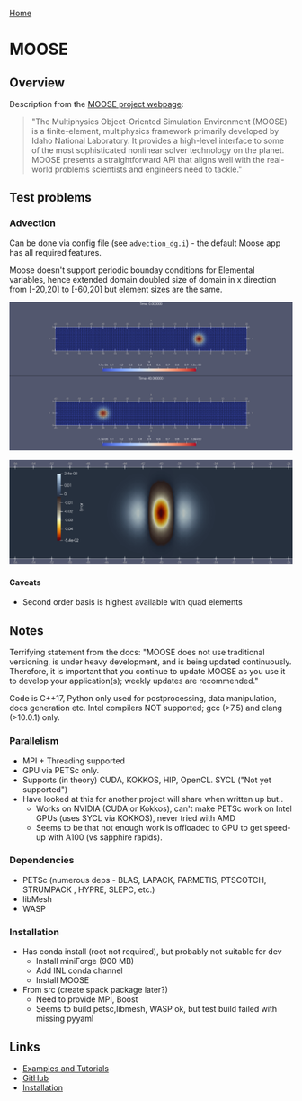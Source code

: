 [Home](../readme.md)
# MOOSE

## Overview

Description from the [MOOSE project webpage](https://mooseframework.inl.gov/):

> "The Multiphysics Object-Oriented Simulation Environment (MOOSE) is a finite-element, multiphysics framework primarily developed by Idaho National Laboratory. It provides a high-level interface to some of the most sophisticated nonlinear solver technology on the planet. MOOSE presents a straightforward API that aligns well with the real-world problems scientists and engineers need to tackle."

## Test problems

### Advection

Can be done via config file (see ```advection_dg.i```) - the default Moose app has all required features.

Moose doesn't support periodic bounday conditions for Elemental variables, hence
extended domain doubled size of domain in x direction from [-20,20] to [-60,20]
but element sizes are the same.

![Results at time 0 and time 40](Start_and_End.png)


![Error at time 40](error.png "Error")

#### Caveats
- Second order basis is highest available with quad elements

## Notes

Terrifying statement from the docs: "MOOSE does not use traditional versioning, is under heavy development, and is being updated continuously. Therefore, it is important that you continue to update MOOSE as you use it to develop your application(s); weekly updates are recommended."

Code is C++17, Python only used for postprocessing, data manipulation, docs generation etc.
Intel compilers NOT supported; gcc (>7.5) and clang (>10.0.1) only.

### Parallelism

- MPI + Threading supported
- GPU via PETSc only.
- Supports (in theory) CUDA, KOKKOS, HIP, OpenCL. SYCL ("Not yet supported")
- Have looked at this for another project will share when written up but..
    - Works on NVIDIA (CUDA or Kokkos), can't make PETSc work on Intel GPUs
      (uses SYCL via KOKKOS), never tried with AMD 
    - Seems to be that not enough work is offloaded to GPU to get speed-up with
      A100 (vs sapphire rapids).


### Dependencies

- PETSc (numerous deps - BLAS, LAPACK, PARMETIS, PTSCOTCH, STRUMPACK , HYPRE, SLEPC, etc.)
- libMesh
- WASP

### Installation

- Has conda install (root not required), but probably not suitable for dev
  - Install miniForge (900 MB)
  - Add INL conda channel
  - Install MOOSE
- From src (create spack package later?)
  - Need to provide MPI, Boost
  - Seems to build petsc,libmesh, WASP ok, but test build failed with missing pyyaml

## Links

- [Examples and Tutorials](https://mooseframework.inl.gov/getting_started/examples_and_tutorials/index.html)
- [GitHub](https://github.com/idaholab/moose)
- [Installation](https://mooseframework.inl.gov/getting_started/installation/index.html)
